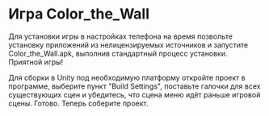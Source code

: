 # Игра Color_the_Wall
Для установки игры в настройках телефона на время позвольте установку приложений из нелицензируемых источников и запустите Color_the_Wall.apk, выполнив стандартный процесс установки.
Приятной игры!

Для сборки в Unity под необходимую платформу откройте проект в программе, выберите пункт "Build Settings", поставьте галочки для всех существующих сцен и убедитесь, что сцена меню идёт раньше игровой сцены. Готово. Теперь соберите проект.